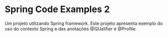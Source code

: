 # Spring Code Examples 2

Um projeto utilizando Spring framework. Este projeto apresenta exemplo do uso do contexto Spring e das anotações @QUalifier e @Profile. 
